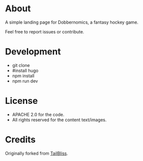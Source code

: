 # About
A simple landing page for Dobbernomics, a fantasy hockey game.

Feel free to report issues or contribute.

# Development
- git clone
- #install hugo
- npm install
- npm run dev

# License
- APACHE 2.0 for the code.
- All rights reserved for the content text/images.

# Credits
Originally forked from [TailBliss](https://github.com/nusserstudios/tailbliss).
